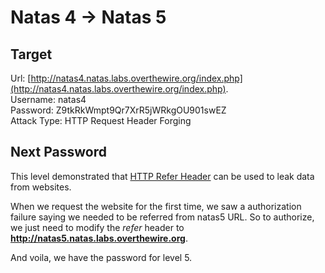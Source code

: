 # Natas 4 -> Natas 5


## Target
Url: [http://natas4.natas.labs.overthewire.org/index.php](http://natas4.natas.labs.overthewire.org/index.php). <br>
Username: natas4 <br>
Password: Z9tkRkWmpt9Qr7XrR5jWRkgOU901swEZ <br>
Attack Type: HTTP Request Header Forging <br/>


## Next Password
This level demonstrated that [HTTP Refer Header](https://developer.mozilla.org/en-US/docs/Web/HTTP/Headers/Referer) can be used to leak data from websites.

When we request the website for the first time, we saw a authorization failure saying we needed to be referred from natas5 URL. So to authorize, we just need to modify the _refer_ header to **http://natas5.natas.labs.overthewire.org**.

And voila, we have the password for level 5.
